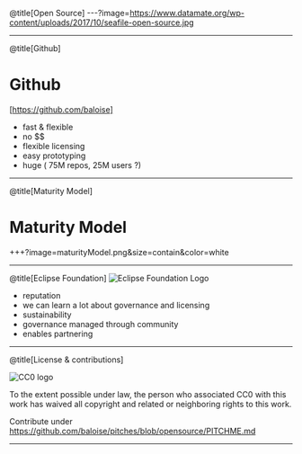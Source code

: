 @title[Open Source]
---?image=https://www.datamate.org/wp-content/uploads/2017/10/seafile-open-source.jpg

---

@title[Github]

# Github
[https://github.com/baloise]
* fast & flexible
* no $$
* flexible licensing
* easy prototyping
* huge ( 75M repos, 25M users ?)

---

@title[Maturity Model]
# Maturity Model
+++?image=maturityModel.png&size=contain&color=white

---

@title[Eclipse Foundation]
![Eclipse Foundation Logo](https://www.eclipse.org/artwork/images/v2/eclipse_foundation_logo.jpg)

* reputation
* we can learn a lot about governance and licensing
* sustainability
* governance managed through community
* enables partnering

---

@title[License & contributions]

![CC0 logo](https://licensebuttons.net/p/zero/1.0/88x31.png)

To the extent possible under law, the person who associated CC0 with this work has waived all copyright and related or neighboring rights to this work. 


Contribute under https://github.com/baloise/pitches/blob/opensource/PITCHME.md

---
